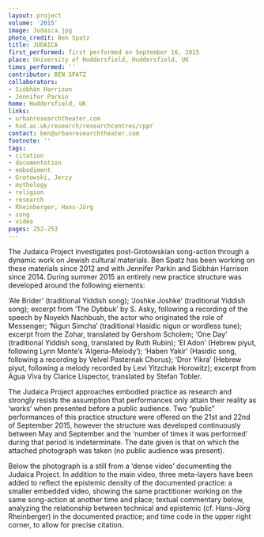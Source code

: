 ```yaml
---
layout: project
volume: '2015'
image: Judaica.jpg
photo_credit: Ben Spatz
title: JUDAICA
first_performed: first performed on September 16, 2015
place: University of Huddersfield, Huddersfield, UK
times_performed: ''
contributor: BEN SPATZ
collaborators:
- Sióbhán Harrison
- Jennifer Parkin
home: Huddersfield, UK
links:
- urbanresearchtheater.com
- hud.ac.uk/research/researchcentres/cppr
contact: ben@urbanresearchtheater.com
footnote: ''
tags:
- citation
- documentation
- embodiment
- Grotowski, Jerzy
- mythology
- religion
- research
- Rheinberger, Hans-Jörg
- song
- video
pages: 252-253
---
```


The Judaica Project investigates post-Grotowskian song-action through a dynamic work on Jewish cultural materials. Ben Spatz has been working on these materials since 2012 and with Jennifer Parkin and Sióbhán Harrison since 2014. During summer 2015 an entirely new practice structure was developed around the following elements:

‘Ale Brider’ (traditional Yiddish song); ‘Joshke Joshke’ (traditional Yiddish song); excerpt from ‘The Dybbuk’ by S. Asky, following a recording of the speech by Noyekh Nachbush, the actor who originated the role of Messenger; ‘Nigun Simcha’ (traditional Hasidic nigun or wordless tune); excerpt from the Zohar, translated by Gershom Scholem; ‘One Day’ (traditional Yiddish song, translated by Ruth Rubin); ‘El Adon’ (Hebrew piyut, following Lynn Monte’s ‘Algeria-Melody’); ‘Haben Yakir’ (Hasidic song, following a recording by Velvel Pasternak Chorus); ‘Dror Yikra’ (Hebrew piyut, following a melody recorded by Levi Yitzchak Horowitz); excerpt from Água Viva by Clarice Lispector, translated by Stefan Tobler.

The Judaica Project approaches embodied practice as research and strongly resists the assumption that performances only attain their reality as ‘works’ when presented before a public audience. Two “public” performances of this practice structure were offered on the 21st and 22nd of September 2015, however the structure was developed continuously between May and September and the ‘number of times it was performed’ during that period is indeterminate. The date given is that on which the attached photograph was taken (no public audience was present).

Below the photograph is a still from a ‘dense video’ documenting the Judaica Project. In addition to the main video, three meta-layers have been added to reflect the epistemic density of the documented practice: a smaller embedded video, showing the same practitioner working on the same song-action at another time and place; textual commentary below, analyzing the relationship between technical and epistemic (cf. Hans-Jörg Rheinberger) in the documented practice; and time code in the upper right corner, to allow for precise citation.
